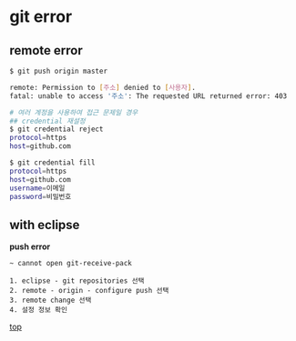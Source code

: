 # git error


## remote error

```bash
$ git push origin master

remote: Permission to [주소] denied to [사용자].
fatal: unable to access '주소': The requested URL returned error: 403

# 여러 계정을 사용하여 접근 문제일 경우  
## credential 재설정
$ git credential reject
protocol=https
host=github.com

$ git credential fill
protocol=https
host=github.com
username=이메일
password=비밀번호
```



## with eclipse

**push error**

```
~ cannot open git-receive-pack

1. eclipse - git repositories 선택
2. remote - origin - configure push 선택
3. remote change 선택
4. 설정 정보 확인
```



[top](#)
